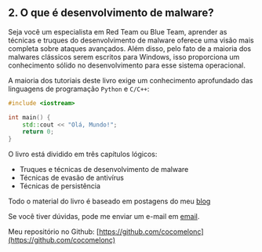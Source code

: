 ## 2. O que é desenvolvimento de malware?

Seja você um especialista em Red Team ou Blue Team, aprender as técnicas e truques do desenvolvimento de malware oferece uma visão mais completa sobre ataques avançados. Além disso, pelo fato de a maioria dos malwares clássicos serem escritos para Windows, isso proporciona um conhecimento sólido no desenvolvimento para esse sistema operacional.

A maioria dos tutoriais deste livro exige um conhecimento aprofundado das linguagens de programação `Python` e `C/C++`:

```cpp
#include <iostream>

int main() {
    std::cout << "Olá, Mundo!";
    return 0;
}
```

O livro está dividido em três capítulos lógicos:    
- Truques e técnicas de desenvolvimento de malware    
- Técnicas de evasão de antivírus    
- Técnicas de persistência    

Todo o material do livro é baseado em postagens do meu [blog](https://cocomelonc.github.io/)    

Se você tiver dúvidas, pode me enviar um e-mail em [email](mailto:cocomelonkz@gmail.com).    

Meu repositório no Github: [https://github.com/cocomelonc](https://github.com/cocomelonc)    
